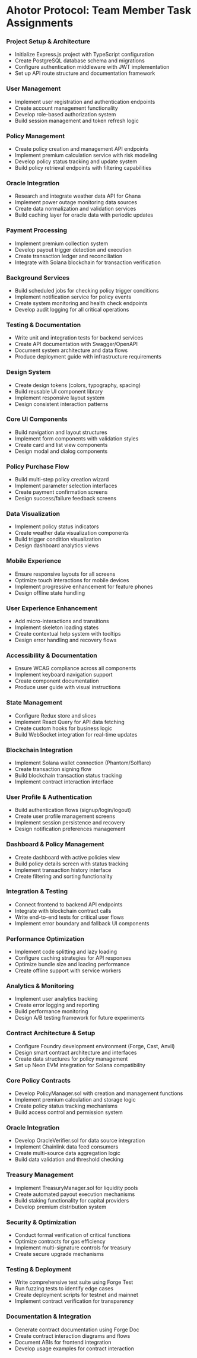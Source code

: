 # Ahotor Protocol: Team Member Task Assignments

### Project Setup & Architecture
- Initialize Express.js project with TypeScript configuration
- Create PostgreSQL database schema and migrations
- Configure authentication middleware with JWT implementation
- Set up API route structure and documentation framework

### User Management
- Implement user registration and authentication endpoints
- Create account management functionality
- Develop role-based authorization system
- Build session management and token refresh logic

### Policy Management
- Create policy creation and management API endpoints
- Implement premium calculation service with risk modeling
- Develop policy status tracking and update system
- Build policy retrieval endpoints with filtering capabilities

### Oracle Integration
- Research and integrate weather data API for Ghana
- Implement power outage monitoring data sources
- Create data normalization and validation services
- Build caching layer for oracle data with periodic updates

### Payment Processing
- Implement premium collection system
- Develop payout trigger detection and execution
- Create transaction ledger and reconciliation
- Integrate with Solana blockchain for transaction verification

### Background Services
- Build scheduled jobs for checking policy trigger conditions
- Implement notification service for policy events
- Create system monitoring and health check endpoints
- Develop audit logging for all critical operations

### Testing & Documentation
- Write unit and integration tests for backend services
- Create API documentation with Swagger/OpenAPI
- Document system architecture and data flows
- Produce deployment guide with infrastructure requirements


### Design System
- Create design tokens (colors, typography, spacing)
- Build reusable UI component library
- Implement responsive layout system
- Design consistent interaction patterns

### Core UI Components
- Build navigation and layout structures
- Implement form components with validation styles
- Create card and list view components
- Design modal and dialog components

### Policy Purchase Flow
- Build multi-step policy creation wizard
- Implement parameter selection interfaces
- Create payment confirmation screens
- Design success/failure feedback screens

### Data Visualization
- Implement policy status indicators
- Create weather data visualization components
- Build trigger condition visualization
- Design dashboard analytics views

### Mobile Experience
- Ensure responsive layouts for all screens
- Optimize touch interactions for mobile devices
- Implement progressive enhancement for feature phones
- Design offline state handling

### User Experience Enhancement
- Add micro-interactions and transitions
- Implement skeleton loading states
- Create contextual help system with tooltips
- Design error handling and recovery flows

### Accessibility & Documentation
- Ensure WCAG compliance across all components
- Implement keyboard navigation support
- Create component documentation
- Produce user guide with visual instructions


### State Management
- Configure Redux store and slices
- Implement React Query for API data fetching
- Create custom hooks for business logic
- Build WebSocket integration for real-time updates

### Blockchain Integration
- Implement Solana wallet connection (Phantom/Solflare)
- Create transaction signing flow
- Build blockchain transaction status tracking
- Implement contract interaction interface

### User Profile & Authentication
- Build authentication flows (signup/login/logout)
- Create user profile management screens
- Implement session persistence and recovery
- Design notification preferences management

### Dashboard & Policy Management
- Create dashboard with active policies view
- Build policy details screen with status tracking
- Implement transaction history interface
- Create filtering and sorting functionality

### Integration & Testing
- Connect frontend to backend API endpoints
- Integrate with blockchain contract calls
- Write end-to-end tests for critical user flows
- Implement error boundary and fallback UI components

### Performance Optimization
- Implement code splitting and lazy loading
- Configure caching strategies for API responses
- Optimize bundle size and loading performance
- Create offline support with service workers

### Analytics & Monitoring
- Implement user analytics tracking
- Create error logging and reporting
- Build performance monitoring
- Design A/B testing framework for future experiments


### Contract Architecture & Setup
- Configure Foundry development environment (Forge, Cast, Anvil)
- Design smart contract architecture and interfaces
- Create data structures for policy management
- Set up Neon EVM integration for Solana compatibility

### Core Policy Contracts
- Develop PolicyManager.sol with creation and management functions
- Implement premium calculation and storage logic
- Create policy status tracking mechanisms
- Build access control and permission system

### Oracle Integration
- Develop OracleVerifier.sol for data source integration
- Implement Chainlink data feed consumers
- Create multi-source data aggregation logic
- Build data validation and threshold checking

### Treasury Management
- Implement TreasuryManager.sol for liquidity pools
- Create automated payout execution mechanisms
- Build staking functionality for capital providers
- Develop premium distribution system

### Security & Optimization
- Conduct formal verification of critical functions
- Optimize contracts for gas efficiency
- Implement multi-signature controls for treasury
- Create secure upgrade mechanisms

### Testing & Deployment
- Write comprehensive test suite using Forge Test
- Run fuzzing tests to identify edge cases
- Create deployment scripts for testnet and mainnet
- Implement contract verification for transparency

### Documentation & Integration
- Generate contract documentation using Forge Doc
- Create contract interaction diagrams and flows
- Document ABIs for frontend integration
- Develop usage examples for contract interaction